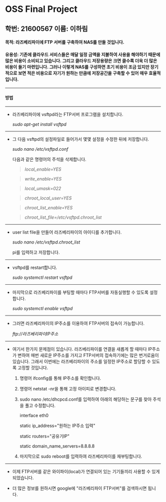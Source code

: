 __OSS Final Project__
=======================================================
학번: 21600567
이름: 이하림
---------------

#### 목적: 라즈베리파이에 FTP 서버를 구축하여 NAS를 만들 것입니다.
#### 유용성: 기존에 클라우드 서비스들은 매달 일정 금액을 지불하여 사용을 해야하기 때문에 많은 비용이 소비되고 있습니다. 그리고 클라우드 저장용량은 크면 클수록 더욱 더 많은 비용이 들기 마련입니다. 그러나 이렇게 NAS를 구성하면 초기 비용이 조금 있지만 장기적으로 보면 적은 비용으로 자기가 원하는 만큼에 저장공간을 구축할 수 있어 매우 효율적입니다. 

------------------------------------------------------------------------------------------
#### 방법


-----------------------------------------------------------------------------------------

* 라즈베리파이에 vsftpd라는 FTP서버 프로그램을 설치합니다.

	*sudo apt-get install vsftpd*

--------------------------------------------------------------------------

* 그 다음 vsftpd의 설정파일로 들어가서 몇몇 설정을 수정한 뒤에 저장합니다.

	*sudo nano /etc/vsftpd.conf*

	다음과 같은 명령어의 주석을 삭제합니다.

	> *local_enable=YES*

	> *write_enable=YES*

	> *local_umask=022*

	> *chroot_local_user=YES*

	> *chroot_list_enable=YES*

	> *chroot_list_file=/etc/vsftpd.chroot_list*

-----------------------------------------------------------------------------

* user list file을 만들어 라즈베리파이의 아이디를 추가합니다.

	*sudo nano /etc/vsftpd.chroot_list*

	pi를 입력하고 저장합니다.

---------------------------------------------------------------------------------

* vsftpd를 restart합니다.

	*sudo systemctl restart vsftpd*

-----------------------------------------------------------------------------------

* 마지막으로 라즈베리파이를 부팅할 때마다 FTP서버를 자동실행할 수 있도록 설정합니다.

	*sudo systemctl enable vsftpd*

-------------------------------------------------------------------------------------


* 그러면 라즈베리파이의 IP주소를 이용하여 FTP서버의 접속이 가능합니다.

	*ftp://라즈베리파이IP주소*

----------------------------------------------------------------------------------------


* 여기서 한가지 문제점이 있습니다. 라즈베리파이를 연결을 새롭게 할 때마다 IP주소가 변하여 매번 새로운 IP주소를 가지고 FTP서버의 접속하기에는 많은 번거로움이 있습니다. 그래서 이번에는 라즈베리파이의 주소를 일정한 IP주소로 할당할 수 있도록 고정할 것입니다.


	1. 명령어 ifconfig를 통해 IP주소를 확인합니다.
	2. 명령어 netstat -nr을 통해 고정 아이피로 변경합니다.
	3. sudo nano /etc/dhcpcd.conf를 입력하여 아래의 해당하는 문구를 찾아 주석을 풀고 수정합니다.

		interface eth0

		static ip_address="원하는 IP주소 입력"

		static routers="공유기IP"

		static domain_name_servers=8.8.8.8

	4. 마지막으로 sudo reboot를 입력하여 라즈베리파이를 재부팅합니다.

------------------------------------------------------------------------------------------

* 이제 FTP서버를 같은 와이파이(local)가 연결되어 있는 기기들끼리 사용할 수 있게 되었습니다. 


* 더 많은 정보를 원하시면 google에 "라즈베리파이 FTP서버"를 검색하시면 됩니다.
